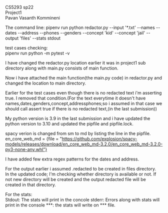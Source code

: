 CS5293 sp22  
Project1  
Pavan Vasanth Kommineni   

The command line:
pipenv run python redactor.py  --input '*.txt' --names --dates --address --phones --genders --concept 'kid' --concept 'jail'  --output 'files' --stats stdout

test cases checking:  
pipenv run python -m pytest -v  

I have changed the redactor.py location earlier it was in project1 sub directory along with main.py consists of main function.   

Now i have attached the main function(the main.py code)  in redactor.py and changed the location to main directory.   

Earlier for the test cases even though there is  no redacted text i'm asserting true. I removed that condition.(For the text everytime it doesn't have names,dates,genders,concept,addressphones;so i assumed in that case we should call assert true if there is no redacted text,(in the last submission))  

My python version is 3.9 in the last submission and i have updated the python version to 3.10 and updated the pipfile and pipfile.lock.  

spacy verion is changed from sm to md by listing the line in the pipfile.  
en_core_web_md = {file = "https://github.com/explosion/spacy-models/releases/download/en_core_web_md-3.2.0/en_core_web_md-3.2.0-py3-none-any.whl"}  

I have added few extra regex patterns for the dates and address.  

For the output earlier i assumed .redacted to be created in files directory.  
In the updated code; I'm checking whether directory is available or not. If not new directory will be created and the output redacted file will be created in that directory.  

For the stats:  
Stdout: The stats will print in the concole
stderr: Errors  along with stats will print in the console
***: the stats will write on *** file.

